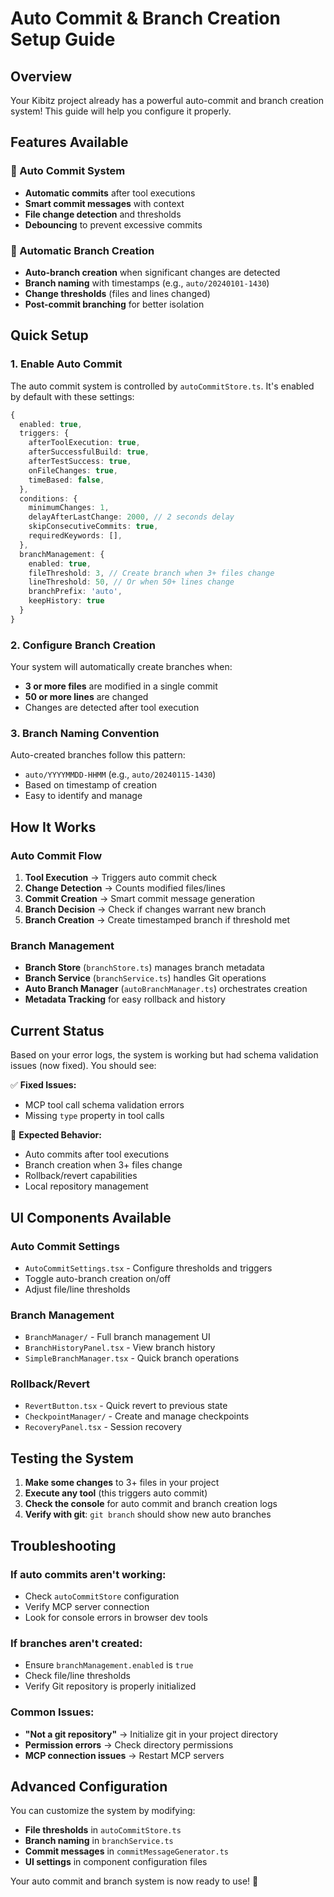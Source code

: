# Auto Commit & Branch Creation Setup Guide

## Overview
Your Kibitz project already has a powerful auto-commit and branch creation system! This guide will help you configure it properly.

## Features Available

### 🔄 Auto Commit System
- **Automatic commits** after tool executions
- **Smart commit messages** with context
- **File change detection** and thresholds
- **Debouncing** to prevent excessive commits

### 🌿 Automatic Branch Creation
- **Auto-branch creation** when significant changes are detected
- **Branch naming** with timestamps (e.g., `auto/20240101-1430`)
- **Change thresholds** (files and lines changed)
- **Post-commit branching** for better isolation

## Quick Setup

### 1. Enable Auto Commit
The auto commit system is controlled by `autoCommitStore.ts`. It's enabled by default with these settings:

```typescript
{
  enabled: true,
  triggers: {
    afterToolExecution: true,
    afterSuccessfulBuild: true, 
    afterTestSuccess: true,
    onFileChanges: true,
    timeBased: false,
  },
  conditions: {
    minimumChanges: 1,
    delayAfterLastChange: 2000, // 2 seconds delay
    skipConsecutiveCommits: true,
    requiredKeywords: [],
  },
  branchManagement: {
    enabled: true,
    fileThreshold: 3, // Create branch when 3+ files change
    lineThreshold: 50, // Or when 50+ lines change
    branchPrefix: 'auto',
    keepHistory: true
  }
}
```

### 2. Configure Branch Creation
Your system will automatically create branches when:
- **3 or more files** are modified in a single commit
- **50 or more lines** are changed
- Changes are detected after tool execution

### 3. Branch Naming Convention
Auto-created branches follow this pattern:
- `auto/YYYYMMDD-HHMM` (e.g., `auto/20240115-1430`)
- Based on timestamp of creation
- Easy to identify and manage

## How It Works

### Auto Commit Flow
1. **Tool Execution** → Triggers auto commit check
2. **Change Detection** → Counts modified files/lines
3. **Commit Creation** → Smart commit message generation
4. **Branch Decision** → Check if changes warrant new branch
5. **Branch Creation** → Create timestamped branch if threshold met

### Branch Management
- **Branch Store** (`branchStore.ts`) manages branch metadata
- **Branch Service** (`branchService.ts`) handles Git operations
- **Auto Branch Manager** (`autoBranchManager.ts`) orchestrates creation
- **Metadata Tracking** for easy rollback and history

## Current Status
Based on your error logs, the system is working but had schema validation issues (now fixed). You should see:

✅ **Fixed Issues:**
- MCP tool call schema validation errors
- Missing `type` property in tool calls

🎯 **Expected Behavior:**
- Auto commits after tool executions
- Branch creation when 3+ files change
- Rollback/revert capabilities
- Local repository management

## UI Components Available

### Auto Commit Settings
- `AutoCommitSettings.tsx` - Configure thresholds and triggers
- Toggle auto-branch creation on/off
- Adjust file/line thresholds

### Branch Management
- `BranchManager/` - Full branch management UI
- `BranchHistoryPanel.tsx` - View branch history
- `SimpleBranchManager.tsx` - Quick branch operations

### Rollback/Revert
- `RevertButton.tsx` - Quick revert to previous state
- `CheckpointManager/` - Create and manage checkpoints
- `RecoveryPanel.tsx` - Session recovery

## Testing the System

1. **Make some changes** to 3+ files in your project
2. **Execute any tool** (this triggers auto commit)
3. **Check the console** for auto commit and branch creation logs
4. **Verify with git**: `git branch` should show new auto branches

## Troubleshooting

### If auto commits aren't working:
- Check `autoCommitStore` configuration
- Verify MCP server connection
- Look for console errors in browser dev tools

### If branches aren't created:
- Ensure `branchManagement.enabled` is `true`
- Check file/line thresholds
- Verify Git repository is properly initialized

### Common Issues:
- **"Not a git repository"** → Initialize git in your project directory
- **Permission errors** → Check directory permissions
- **MCP connection issues** → Restart MCP servers

## Advanced Configuration

You can customize the system by modifying:
- **File thresholds** in `autoCommitStore.ts`
- **Branch naming** in `branchService.ts`
- **Commit messages** in `commitMessageGenerator.ts`
- **UI settings** in component configuration files

Your auto commit and branch system is now ready to use! 🚀 